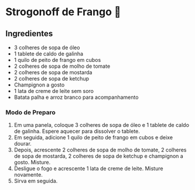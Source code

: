 # Strogonoff de Frango :chicken:

## Ingredientes

- 3 colheres de sopa de óleo
- 1 tablete de caldo de galinha
- 1 quilo de peito de frango em cubos
- 2 colheres de sopa de molho de tomate
- 2 colheres de sopa de mostarda
- 2 colheres de sopa de ketchup
-  Champignon a gosto
- 1 lata de creme de leite sem soro
- Batata palha e arroz branco para acompanhamento



### Modo de Preparo

1. Em uma panela, coloque 3 colheres de sopa de óleo e 1 tablete de caldo de galinha. Espere aquecer para dissolver o tablete. 
2. Em seguida, adicione 1 quilo de peito de frango em cubos e deixe dourar. 
3. Depois, acrescente 2 colheres de sopa de molho de tomate, 2 colheres de sopa de mostarda, 2 colheres de sopa de ketchup e champignon a gosto. Misture. 
4. Desligue o fogo e acrescente 1 lata de creme de leite. Misture novamente. 
5. Sirva em seguida. 







